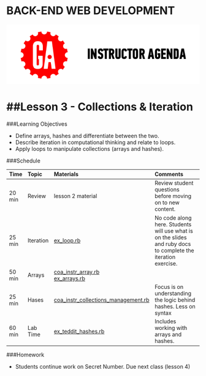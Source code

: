 BACK-END WEB DEVELOPMENT
============================

![GeneralAssemb.ly](../assets/ICL_icons/instr_agenda.png)


##Lesson 3 - Collections & Iteration 
========

###Learning Objectives

*	Define arrays, hashes and differentiate between the two.
*	Describe iteration in computational thinking and relate to loops.
*	Apply loops to manipulate collections  (arrays and hashes). 



###Schedule


| Time        | Topic| Materials| Comments |
| ------------- |:-------------|:-------------------|:-------------------|
| 20 min | Review| lesson 2 material|Review student questions before moving on to new content.| 
| 25 min | Iteration | [ex_loop.rb](exercises/ex_loop.rb)|No code along here. Students will use what is on the slides and ruby docs to complete the iteration exercise.|
| 50 min | Arrays|[coa_instr_array.rb](code_alongs/coa_instr_array.rb) <br> [ex_arrays.rb](exercises/ex_arrays.rb)| |
| 25 min | Hases | [coa_instr_collections_management.rb](code_alongs/coa_instr_collection_management.rb)| Focus is on understanding the logic behind hashes. Less on syntax|
| 60 min | Lab Time|[ex_teddit_hashes.rb](exercises/ex_teddit_hashes.rb) | Includes working with arrays and hashes. |



###Homework

-	Students continue work on Secret Number. Due next class (lesson 4)


